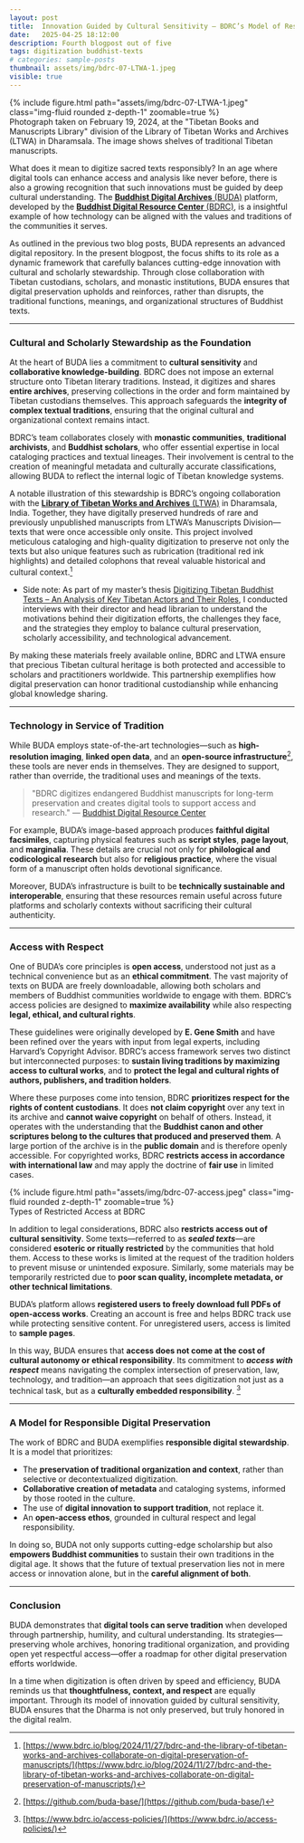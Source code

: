 ```yaml
---
layout: post
title:  Innovation Guided by Cultural Sensitivity – BDRC’s Model of Responsible Digital Stewardship
date:   2025-04-25 18:12:00
description: Fourth blogpost out of five
tags: digitization buddhist-texts
# categories: sample-posts
thumbnail: assets/img/bdrc-07-LTWA-1.jpeg
visible: true
---
```


<div class="row mt-3">
    <div class="col-sm mt-3 mt-md-0">
        {% include figure.html path="assets/img/bdrc-07-LTWA-1.jpeg" class="img-fluid rounded z-depth-1" zoomable=true %}
    </div>
</div>
<div class="caption">
    Photograph taken on February 19, 2024, at the "Tibetan Books and Manuscripts Library" division of the Library of Tibetan Works and Archives (LTWA) in Dharamsala. The image shows shelves of traditional Tibetan manuscripts.
</div>


What does it mean to digitize sacred texts responsibly? In an age where digital tools can enhance access and analysis like never before, there is also a growing recognition that such innovations must be guided by deep cultural understanding. The [**Buddhist Digital Archives** (BUDA)](https://library.bdrc.io) platform, developed by the [**Buddhist Digital Resource Center** (BDRC)](https://www.bdrc.io/), is a insightful example of how technology can be aligned with the values and traditions of the communities it serves.

As outlined in the previous two blog posts, BUDA represents an advanced digital repository. In the present blogpost, the focus shifts to its role as a dynamic framework that carefully balances cutting-edge innovation with cultural and scholarly stewardship. Through close collaboration with Tibetan custodians, scholars, and monastic institutions, BUDA ensures that digital preservation upholds and reinforces, rather than disrupts, the traditional functions, meanings, and organizational structures of Buddhist texts.

---

### Cultural and Scholarly Stewardship as the Foundation

At the heart of BUDA lies a commitment to **cultural sensitivity** and **collaborative knowledge-building**. BDRC does not impose an external structure onto Tibetan literary traditions. Instead, it digitizes and shares **entire archives**, preserving collections in the order and form maintained by Tibetan custodians themselves. This approach safeguards the **integrity of complex textual traditions**, ensuring that the original cultural and organizational context remains intact.

BDRC’s team collaborates closely with **monastic communities**, **traditional archivists**, and **Buddhist scholars**, who offer essential expertise in local cataloging practices and textual lineages. Their involvement is central to the creation of meaningful metadata and culturally accurate classifications, allowing BUDA to reflect the internal logic of Tibetan knowledge systems.

A notable illustration of this stewardship is BDRC’s ongoing collaboration with the [**Library of Tibetan Works and Archives** (LTWA)](https://tibetanlibrary.org/) in Dharamsala, India. Together, they have digitally preserved hundreds of rare and previously unpublished manuscripts from LTWA’s Manuscripts Division—texts that were once accessible only onsite. This project involved meticulous cataloging and high-quality digitization to preserve not only the texts but also unique features such as rubrication (traditional red ink highlights) and detailed colophons that reveal valuable historical and cultural context.[^1]

- Side note: As part of my master’s thesis [Digitizing Tibetan Buddhist Texts – An Analysis of Key Tibetan Actors and Their Roles](/assets/pdf/Yundung%202024_%20Digitizing%20Tibetan%20Buddhist%20Texts.pdf), I conducted interviews with their director and head librarian to understand the motivations behind their digitization efforts, the challenges they face, and the strategies they employ to balance cultural preservation, scholarly accessibility, and technological advancement.

By making these materials freely available online, BDRC and LTWA ensure that precious Tibetan cultural heritage is both protected and accessible to scholars and practitioners worldwide. This partnership exemplifies how digital preservation can honor traditional custodianship while enhancing global knowledge sharing.


---

### Technology in Service of Tradition

While BUDA employs state-of-the-art technologies—such as **high-resolution imaging**, **linked open data**, and an **open-source infrastructure**[^2], these tools are never ends in themselves. They are designed to support, rather than override, the traditional uses and meanings of the texts.
> "BDRC digitizes endangered Buddhist manuscripts for long-term preservation and creates digital tools to support access and research." 
> — [Buddhist Digital Resource Center](https://www.bdrc.io/programs/)

For example, BUDA’s image-based approach produces **faithful digital facsimiles**, capturing physical features such as **script styles**, **page layout**, and **marginalia**. These details are crucial not only for **philological and codicological research** but also for **religious practice**, where the visual form of a manuscript often holds devotional significance.

Moreover, BUDA’s infrastructure is built to be **technically sustainable and interoperable**, ensuring that these resources remain useful across future platforms and scholarly contexts without sacrificing their cultural authenticity.

---

### Access with Respect

One of BUDA’s core principles is **open access**, understood not just as a technical convenience but as an **ethical commitment**. The vast majority of texts on BUDA are freely downloadable, allowing both scholars and members of Buddhist communities worldwide to engage with them. BDRC’s access policies are designed to **maximize availability** while also respecting **legal, ethical, and cultural rights**.

These guidelines were originally developed by **E. Gene Smith** and have been refined over the years with input from legal experts, including Harvard’s Copyright Advisor. BDRC’s access framework serves two distinct but interconnected purposes: to **sustain living traditions by maximizing access to cultural works**, and to **protect the legal and cultural rights of authors, publishers, and tradition holders**.

Where these purposes come into tension, BDRC **prioritizes respect for the rights of content custodians**. It does **not claim copyright** over any text in its archive and **cannot waive copyright** on behalf of others. Instead, it operates with the understanding that the **Buddhist canon and other scriptures belong to the cultures that produced and preserved them**. A large portion of the archive is in the **public domain** and is therefore openly accessible. For copyrighted works, BDRC **restricts access in accordance with international law** and may apply the doctrine of **fair use** in limited cases.

<div class="row mt-3">
    <div class="col-sm mt-3 mt-md-0">
        {% include figure.html path="assets/img/bdrc-07-access.jpeg" class="img-fluid rounded z-depth-1" zoomable=true %}
    </div>
</div>
<div class="caption">
    Types of Restricted Access at BDRC
</div>

In addition to legal considerations, BDRC also **restricts access out of cultural sensitivity**. Some texts—referred to as ***sealed texts***—are considered **esoteric or ritually restricted** by the communities that hold them. Access to these works is limited at the request of the tradition holders to prevent misuse or unintended exposure. Similarly, some materials may be temporarily restricted due to **poor scan quality, incomplete metadata, or other technical limitations**.

BUDA’s platform allows **registered users to freely download full PDFs of open-access works**. Creating an account is free and helps BDRC track use while protecting sensitive content. For unregistered users, access is limited to **sample pages**.

In this way, BUDA ensures that **access does not come at the cost of cultural autonomy or ethical responsibility**. Its commitment to ***access with respect*** means navigating the complex intersection of preservation, law, technology, and tradition—an approach that sees digitization not just as a technical task, but as a **culturally embedded responsibility**. [^3]

---

### A Model for Responsible Digital Preservation

The work of BDRC and BUDA exemplifies **responsible digital stewardship**. It is a model that prioritizes:

- The **preservation of traditional organization and context**, rather than selective or decontextualized digitization.
- **Collaborative creation of metadata** and cataloging systems, informed by those rooted in the culture.
- The use of **digital innovation to support tradition**, not replace it.
- An **open-access ethos**, grounded in cultural respect and legal responsibility.

In doing so, BUDA not only supports cutting-edge scholarship but also **empowers Buddhist communities** to sustain their own traditions in the digital age. It shows that the future of textual preservation lies not in mere access or innovation alone, but in the **careful alignment of both**.

---

### Conclusion

BUDA demonstrates that **digital tools can serve tradition** when developed through partnership, humility, and cultural understanding. Its strategies—preserving whole archives, honoring traditional organization, and providing open yet respectful access—offer a roadmap for other digital preservation efforts worldwide.

In a time when digitization is often driven by speed and efficiency, BUDA reminds us that **thoughtfulness, context, and respect** are equally important. Through its model of innovation guided by cultural sensitivity, BUDA ensures that the Dharma is not only preserved, but truly honored in the digital realm.


[^1]: [https://www.bdrc.io/blog/2024/11/27/bdrc-and-the-library-of-tibetan-works-and-archives-collaborate-on-digital-preservation-of-manuscripts/](https://www.bdrc.io/blog/2024/11/27/bdrc-and-the-library-of-tibetan-works-and-archives-collaborate-on-digital-preservation-of-manuscripts/)
[^2]: [https://github.com/buda-base/](https://github.com/buda-base/)
[^3]: [https://www.bdrc.io/access-policies/](https://www.bdrc.io/access-policies/)